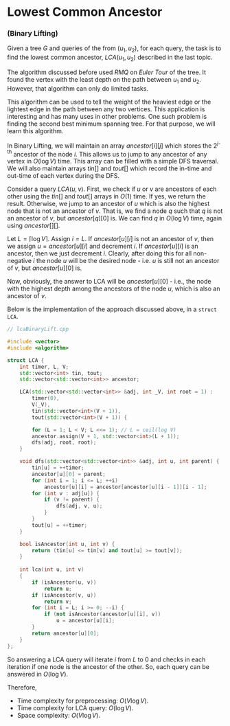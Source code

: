 # Lowest Common Ancestor 

### (Binary Lifting)

Given a tree $G$ and queries of the from $(u_1, u_2)$, for each query, the task is to find the lowest common ancestor, $LCA(u_1, u_2)$ described in the last topic.

The algorithm discussed before used $RMQ$ on *Euler Tour* of the tree. It found the vertex with the least depth on the path between $u_1$ and $u_2$. However, that algorithm can only do limited tasks. 

This algorithm can be used to tell the weight of the heaviest edge or the lightest edge in the path between any two vertices. This application is interesting and has many uses in other problems. One such problem is finding the second best minimum spanning tree. For that purpose, we will learn this algorithm.

In Binary Lifting, we will maintain an array $ancestor[i][j]$ which stores the $2^{j\text{-th}}$ ancestor of the node $i$. This allows us to jump to any ancestor of any vertex in $O(\log V)$ time. This array can be filled with a simple DFS traversal. We will also maintain arrays $tin[]$ and $tout[]$ which record the in-time and out-time of each vertex during the DFS.

Consider a query $LCA(u, v)$. First, we check if $u$ or $v$ are ancestors of each other using the $tin[]$ and $tout[]$ arrays in $O(1)$ time. If yes, we return the result. Otherwise, we jump to an ancestor of $u$ which is also the highest node that is not an ancestor of $v$. That is, we find a node $q$ such that $q$ is not an ancestor of $v$, but $ancestor[q][0]$ is. We can find $q$ in $O(\log V)$ time, again using $ancestor[][]$.

Let $L = \lceil\log V\rceil$. Assign $i = L$. If $ancestor[u][i]$ is not an ancestor of $v$, then we assign $u = ancestor[u][i]$ and decrement $i$. If $ancestor[u][i]$ is an ancestor, then we just decrement $i$. Clearly, after doing this for all non-negative $i$ the node $u$ will be the desired node - i.e. $u$ is still not an ancestor of $v$, but $ancestor[u][0]$ is.

Now, obviously, the answer to LCA will be $ancestor[u][0]$ - i.e., the node with the highest depth among the ancestors of the node $u$, which is also an ancestor of $v$.

Below is the implementation of the approach discussed above, in a `struct LCA`.

```cpp
// lcaBinaryLift.cpp

#include <vector>
#include <algorithm>

struct LCA {
    int timer, L, V;
    std::vector<int> tin, tout;
    std::vector<std::vector<int>> ancestor;

    LCA(std::vector<std::vector<int>> &adj, int _V, int root = 1) :
    	timer(0),
        V(_V),
        tin(std::vector<int>(V + 1)),
    	tout(std::vector<int>(V + 1)) {

      	for (L = 1; L < V; L <<= 1); // L = ceil(log V)
		ancestor.assign(V + 1, std::vector<int>(L + 1));
        dfs(adj, root, root);
    }

    void dfs(std::vector<std::vector<int>> &adj, int u, int parent) {
        tin[u] = ++timer;
        ancestor[u][0] = parent;
        for (int i = 1; i <= L; ++i)
            ancestor[u][i] = ancestor[ancestor[u][i - 1]][i - 1];
        for (int v : adj[u]) {
            if (v != parent) {
                dfs(adj, v, u);
            }
        }
        tout[u] = ++timer;
    }

    bool isAncestor(int u, int v) {
        return (tin[u] <= tin[v] and tout[u] >= tout[v]);
    }
    
    int lca(int u, int v)
    {
        if (isAncestor(u, v))
            return u;
       	if (isAncestor(v, u))
            return v;
        for (int i = L; i >= 0; --i) {
            if (not isAncestor(ancestor[u][i], v))
                u = ancestor[u][i];
        }
        return ancestor[u][0];
    }
};
```



So answering a LCA query will iterate $i$ from $L$ to $0$ and checks in each iteration if one node is the ancestor of the other. So, each query can be answered in $O(\log V)$.

Therefore, 

- Time complexity for preprocessing: $O(V \log V)$.
- Time complexity for LCA query: $O(\log V)$.
- Space complexity: $O(V \log V)$.
